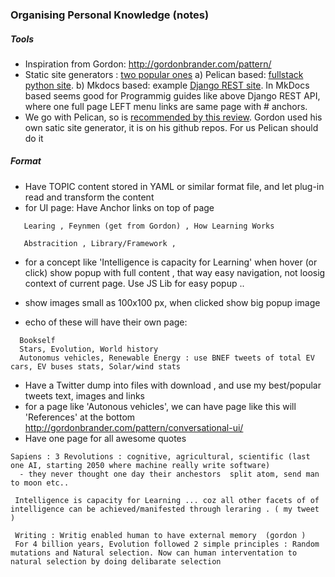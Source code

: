 ### Organising Personal Knowledge (notes)

##### Tools 
- Inspiration from Gordon: http://gordonbrander.com/pattern/
- Static site generators : [two popular ones](https://www.fullstackpython.com/static-site-generator.html) a) Pelican based: [fullstack python site](https://github.com/mattmakai/fullstackpython.com). b) Mkdocs  based: example [Django REST site](http://www.django-rest-framework.org/#api-guide). In MkDocs based seems good for Programmig guides like above Django REST API, where one full page LEFT menu links are same page with # anchors.  
- We go with Pelican, so is [recommended by this review](http://maxpearl.us/review-of-python-open-source-static-site-generators.html). Gordon used his own satic site generator, it is on his github repos. For us Pelican should do it

##### Format
- Have TOPIC content stored in YAML or similar format file, and let plug-in read and transform the content
- for UI page: Have Anchor links on top of page
```
   Learing , Feynmen (get from Gordon) , How Learning Works
   
   Abstracition , Library/Framework , 
```
- for a concept like 'Intelligence is capacity for Learning' when hover (or click) show popup with full content , that way easy navigation, not loosig context of current page. Use JS Lib for easy popup ..

- show images small as 100x100 px, when clicked show big popup image
- echo of these will have their own page: 
```
  Bookself 
  Stars, Evolution, World history 
  Autonomus vehicles, Renewable Energy : use BNEF tweets of total EV cars, EV buses stats, Solar/wind stats
```
- Have a Twitter dump into files with download , and use my best/popular tweets text, images and links
- for a page like 'Autonous vehicles', we can have page like this will 'References' at the bottom http://gordonbrander.com/pattern/conversational-ui/
- Have one page for all awesome quotes
```
Sapiens : 3 Revolutions : cognitive, agricultural, scientific (last one AI, starting 2050 where machine really write software)
  - they never thought one day their anchestors  split atom, send man to moon etc..
  
 Intelligence is capacity for Learning ... coz all other facets of of intelligence can be achieved/manifested through leraring . ( my tweet )
 
 Writing : Writig enabled human to have external memory  (gordon )
 For 4 billion years, Evolution followed 2 simple principles : Random mutations and Natural selection. Now can human interventation to natural selection by doing delibarate selection
 
 
```
